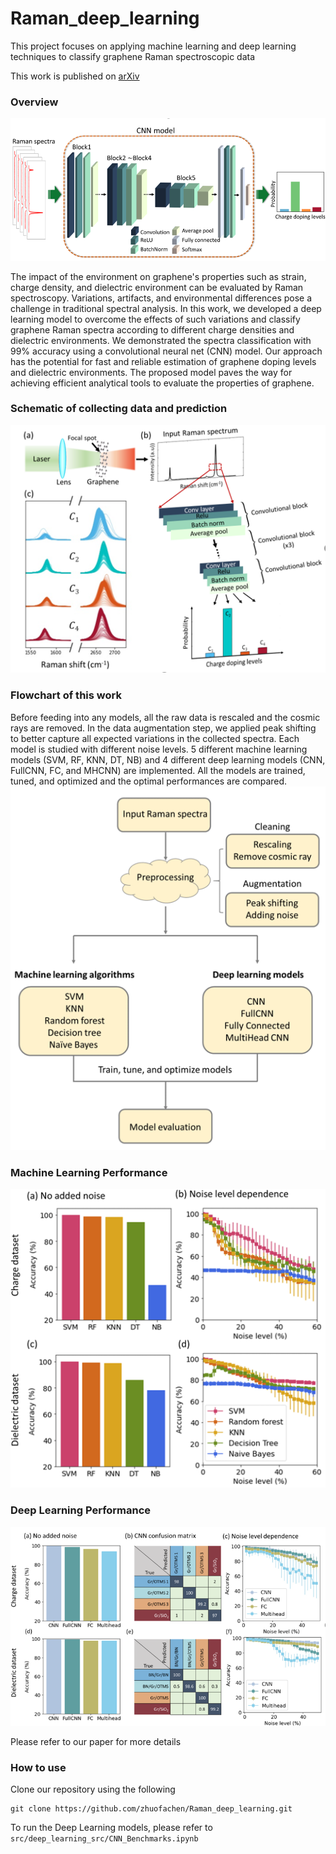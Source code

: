 # Raman_deep_learning
This project focuses on applying machine learning and deep learning techniques to classify graphene Raman spectroscopic data

This work is published on [arXiv](https://arxiv.org/abs/2203.00431)



### Overview
![Table of content](figures/table_of_content.png)


The impact of the environment on graphene's properties such as strain, charge density, and dielectric environment can be evaluated by Raman spectroscopy. Variations, artifacts, and environmental differences pose a challenge in traditional spectral analysis. In this work, we developed a deep learning model to overcome the effects of such variations and classify graphene Raman spectra according to different charge densities and dielectric environments. We demonstrated the spectra classification with 99% accuracy using a convolutional neural net (CNN) model. Our approach has the potential for fast and reliable estimation of graphene doping levels and dielectric environments. The proposed model paves the way for achieving efficient analytical tools to evaluate the properties of graphene. 

### Schematic of collecting data and prediction
![schematic_of_experiment](figures/Figure1_schematic_of_experiment.png)

### Flowchart of this work
 Before feeding into any models, all the raw data is rescaled and the cosmic rays are removed. In the data augmentation step, we applied peak shifting to better capture all
expected variations in the collected spectra. Each model is studied with different noise levels. 5 different machine learning models (SVM, RF, KNN, DT, NB) and 4 different deep learning models (CNN, FullCNN, FC, and MHCNN) are implemented. All the models are trained, tuned, and optimized and the optimal performances are compared. 
![Flowchart](figures/Flowchart_of_experimental_design.png)


### Machine Learning Performance
![Machine learning results](figures/Figure2_machine_learning_results.png)




### Deep Learning Performance
![Deep learning results](figures/Figure3_Deep_learning_results.png)

Please refer to our paper for more details

### How to use
Clone our repository using the following
```
git clone https://github.com/zhuofachen/Raman_deep_learning.git
```

To run the Deep Learning models, please refer to `src/deep_learning_src/CNN_Benchmarks.ipynb`
